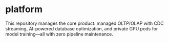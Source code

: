 # platform
This repository manages the core product: managed OLTP/OLAP with CDC streaming, AI-powered database optimization, and private GPU pods for model training—all with zero pipeline maintenance.
